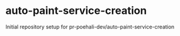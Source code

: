 # auto-paint-service-creation

Initial repository setup for pr-poehali-dev/auto-paint-service-creation